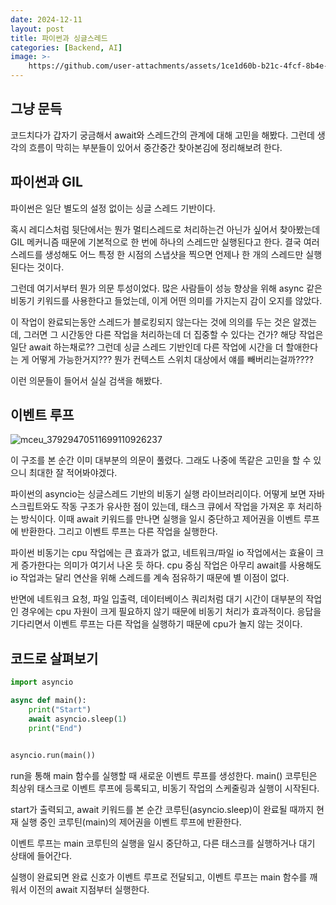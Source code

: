 ```yaml
---
date: 2024-12-11
layout: post
title: 파이썬과 싱글스레드
categories: [Backend, AI]
image: >-
    https://github.com/user-attachments/assets/1ce1d60b-b21c-4fcf-8b4e-346a9b11cfa7
---
```


## 그냥 문득

코드치다가 갑자기 궁금해서 await와 스레드간의 관계에 대해 고민을 해봤다. 
그런데 생각의 흐름이 막히는 부분들이 있어서 중간중간 찾아본김에 정리해보려 한다.

## 파이썬과 GIL

파이썬은 일단 별도의 설정 없이는 싱글 스레드 기반이다.

혹시 레디스처럼 뒷단에서는 뭔가 멀티스레드로 처리하는건 아닌가 싶어서 찾아봤는데
GIL 메커니즘 때문에 기본적으로 한 번에 하나의 스레드만 실행된다고 한다.
결국 여러 스레드를 생성해도 어느 특정 한 시점의 스냅샷을 찍으면 언제나 한 개의 스레드만 실행된다는 것이다.

그런데 여기서부터 뭔가 의문 투성이었다. 
많은 사람들이 성능 향상을 위해 async 같은 비동기 키워드를 사용한다고 들었는데, 이게 어떤 의미를 가지는지 감이 오지를 않았다. 

이 작업이 완료되는동안 스레드가 블로킹되지 않는다는 것에 의의를 두는 것은 알겠는데, 
그러면 그 시간동안 다른 작업을 처리하는데 더 집중할 수 있다는 건가? 해당 작업은 일단 await 하는채로?? 
그런데 싱글 스레드 기반인데 다른 작업에 시간을 더 할애한다는 게 어떻게 가능한거지???
뭔가 컨텍스트 스위치 대상에서 얘를 빼버리는걸까????

이런 의문들이 들어서 실실 검색을 해봤다.


## 이벤트 루프

![mceu_37929470511699110926237](https://github.com/user-attachments/assets/869b56d9-f1f8-4baa-a367-a63fcc778614)

이 구조를 본 순간 이미 대부분의 의문이 풀렸다. 그래도 나중에 똑같은 고민을 할 수 있으니 최대한 잘 적어봐야겠다.

파이썬의 asyncio는 싱글스레드 기반의 비동기 실행 라이브러리이다.
어떻게 보면 자바스크립트와도 작동 구조가 유사한 점이 있는데, 태스크 큐에서 작업을 가져온 후 처리하는 방식이다.
이때 await 키워드를 만나면 실행을 일시 중단하고 제어권을 이벤트 루프에 반환한다. 그리고 이벤트 루프는 다른 작업을 실행한다.

파이썬 비동기는 cpu 작업에는 큰 효과가 없고, 네트워크/파일 io 작업에서는 효율이 크게 증가한다는 의미가 여기서 나온 듯 하다.
cpu 중심 작업은 아무리 await를 사용해도 io 작업과는 달리 연산을 위해 스레드를 계속 점유하기 때문에 별 이점이 없다.

반면에 네트워크 요청, 파일 입출력, 데이터베이스 쿼리처럼 대기 시간이 대부분의 작업인 경우에는 cpu 자원이 크게 필요하지 않기 때문에
비동기 처리가 효과적이다. 응답을 기다리면서 이벤트 루프는 다른 작업을 실행하기 때문에 cpu가 놀지 않는 것이다.

## 코드로 살펴보기

```python
import asyncio

async def main():
    print("Start")
    await asyncio.sleep(1) 
    print("End")


asyncio.run(main())
```

run을 통해 main 함수를 실행할 때 새로운 이벤트 루프를 생성한다.
main() 코루틴은 최상위 태스크로 이벤트 루프에 등록되고, 비동기 작업의 스케줄링과 실행이 시작된다.

start가 출력되고, await 키워드를 본 순간 코루틴(asyncio.sleep)이 완료될 때까지 현재 실행 중인 코루틴(main)의 제어권을 이벤트 루프에 반환한다.

이벤트 루프는 main 코루틴의 실행을 일시 중단하고, 다른 태스크를 실행하거나 대기 상태에 들어간다.

실행이 완료되면 완료 신호가 이벤트 루프로 전달되고, 이벤트 루프는 main 함수를 깨워서 이전의 await 지점부터 실행한다.
